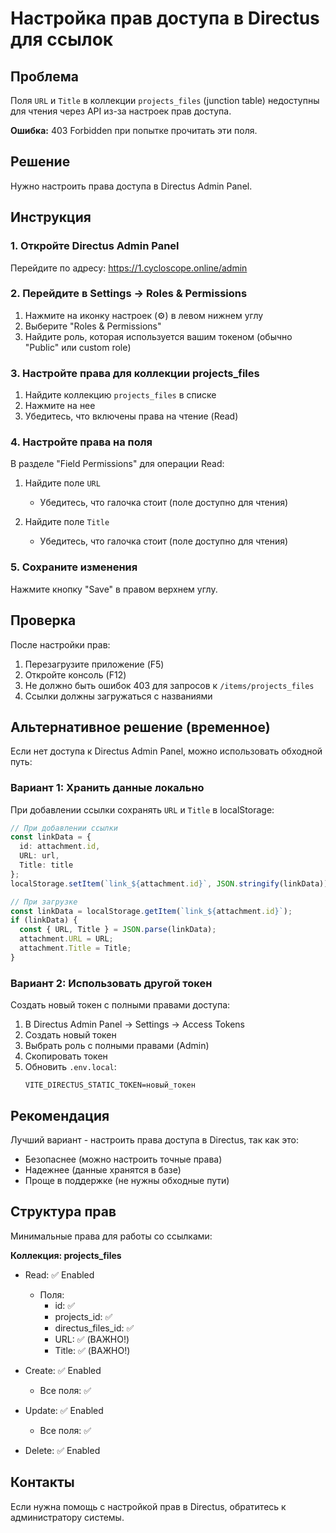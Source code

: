 # Настройка прав доступа в Directus для ссылок

## Проблема

Поля `URL` и `Title` в коллекции `projects_files` (junction table) недоступны для чтения через API из-за настроек прав доступа.

**Ошибка:** 403 Forbidden при попытке прочитать эти поля.

## Решение

Нужно настроить права доступа в Directus Admin Panel.

## Инструкция

### 1. Откройте Directus Admin Panel

Перейдите по адресу: https://1.cycloscope.online/admin

### 2. Перейдите в Settings → Roles & Permissions

1. Нажмите на иконку настроек (⚙️) в левом нижнем углу
2. Выберите "Roles & Permissions"
3. Найдите роль, которая используется вашим токеном (обычно "Public" или custom role)

### 3. Настройте права для коллекции projects_files

1. Найдите коллекцию `projects_files` в списке
2. Нажмите на нее
3. Убедитесь, что включены права на чтение (Read)

### 4. Настройте права на поля

В разделе "Field Permissions" для операции Read:

1. Найдите поле `URL`
   - Убедитесь, что галочка стоит (поле доступно для чтения)
   
2. Найдите поле `Title`
   - Убедитесь, что галочка стоит (поле доступно для чтения)

### 5. Сохраните изменения

Нажмите кнопку "Save" в правом верхнем углу.

## Проверка

После настройки прав:

1. Перезагрузите приложение (F5)
2. Откройте консоль (F12)
3. Не должно быть ошибок 403 для запросов к `/items/projects_files`
4. Ссылки должны загружаться с названиями

## Альтернативное решение (временное)

Если нет доступа к Directus Admin Panel, можно использовать обходной путь:

### Вариант 1: Хранить данные локально

При добавлении ссылки сохранять `URL` и `Title` в localStorage:

```typescript
// При добавлении ссылки
const linkData = {
  id: attachment.id,
  URL: url,
  Title: title
};
localStorage.setItem(`link_${attachment.id}`, JSON.stringify(linkData));

// При загрузке
const linkData = localStorage.getItem(`link_${attachment.id}`);
if (linkData) {
  const { URL, Title } = JSON.parse(linkData);
  attachment.URL = URL;
  attachment.Title = Title;
}
```

### Вариант 2: Использовать другой токен

Создать новый токен с полными правами доступа:

1. В Directus Admin Panel → Settings → Access Tokens
2. Создать новый токен
3. Выбрать роль с полными правами (Admin)
4. Скопировать токен
5. Обновить `.env.local`:
   ```
   VITE_DIRECTUS_STATIC_TOKEN=новый_токен
   ```

## Рекомендация

Лучший вариант - настроить права доступа в Directus, так как это:
- Безопаснее (можно настроить точные права)
- Надежнее (данные хранятся в базе)
- Проще в поддержке (не нужны обходные пути)

## Структура прав

Минимальные права для работы со ссылками:

**Коллекция: projects_files**
- Read: ✅ Enabled
  - Поля:
    - id: ✅
    - projects_id: ✅
    - directus_files_id: ✅
    - URL: ✅ (ВАЖНО!)
    - Title: ✅ (ВАЖНО!)

- Create: ✅ Enabled
  - Все поля: ✅

- Update: ✅ Enabled
  - Все поля: ✅

- Delete: ✅ Enabled

## Контакты

Если нужна помощь с настройкой прав в Directus, обратитесь к администратору системы.
